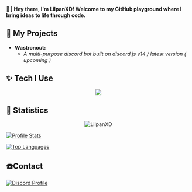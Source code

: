 **👋  |  Hey there, I'm LilpanXD! Welcome to my GitHub playground where I bring ideas to life through code.**


## **💼 My Projects**
- **Wastronout:**
  - *A multi-purpose discord bot built on discord.js v14 / latest version ( upcoming )*

## **✨ Tech I Use**
<p align="center">
  <a href="https://lilpanxd.vercel.app">
    <img src="https://skillicons.dev/icons?i=bash,css,discord,electron,express,github,html,js,mongodb,nodejs,powershell,next,redis,tailwind,ts,vscode,lua&perline=8" />
  </a>
  
## **🏓 Statistics**
</p>
<p align="center">
  <img src="https://komarev.com/ghpvc/?username=LilpanXD&label=Profile%20views&color=blueviolet&style=flat" alt="LilpanXD" />
</p>

[![Profile Stats](https://github-readme-stats.vercel.app/api?username=LilpanXD&theme=blue-green)](#-statistics)

[![Top Languages](https://github-readme-stats.vercel.app/api/top-langs/?username=LilpanXD&theme=blue-green)](#-statistics)

## **☎️Contact**
[![Discord Profile](https://img.shields.io/badge/Discord-7289DA?style=for-the-badge&logo=discord&logoColor=white)](https://discord.com/users/1163562149415747615)
